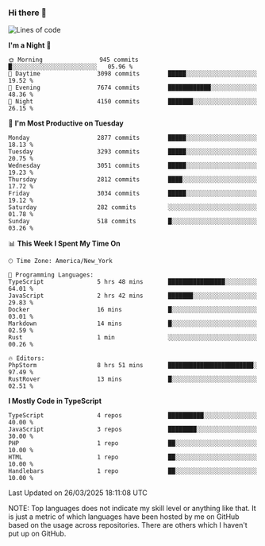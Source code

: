 ### Hi there 👋

<!--
**LynxJinxxy/LynxJinxxy** is a ✨ _special_ ✨ repository because its `README.md` (this file) appears on your GitHub profile.

Here are some ideas to get you started:

- 🔭 I’m currently working on ...
- 🌱 I’m currently learning ...
- 👯 I’m looking to collaborate on ...
- 🤔 I’m looking for help with ...
- 💬 Ask me about ...
- 📫 How to reach me: ...
- 😄 Pronouns: ...
- ⚡ Fun fact: ...
-->

<!--START_SECTION:waka-->
![Lines of code](https://img.shields.io/badge/From%20Hello%20World%20I%27ve%20Written-24.7%20million%20lines%20of%20code-blue)

**I'm a Night 🦉** 

```text
🌞 Morning                945 commits         █░░░░░░░░░░░░░░░░░░░░░░░░   05.96 % 
🌆 Daytime                3098 commits        █████░░░░░░░░░░░░░░░░░░░░   19.52 % 
🌃 Evening                7674 commits        ████████████░░░░░░░░░░░░░   48.36 % 
🌙 Night                  4150 commits        ███████░░░░░░░░░░░░░░░░░░   26.15 % 
```
📅 **I'm Most Productive on Tuesday** 

```text
Monday                   2877 commits        █████░░░░░░░░░░░░░░░░░░░░   18.13 % 
Tuesday                  3293 commits        █████░░░░░░░░░░░░░░░░░░░░   20.75 % 
Wednesday                3051 commits        █████░░░░░░░░░░░░░░░░░░░░   19.23 % 
Thursday                 2812 commits        ████░░░░░░░░░░░░░░░░░░░░░   17.72 % 
Friday                   3034 commits        █████░░░░░░░░░░░░░░░░░░░░   19.12 % 
Saturday                 282 commits         ░░░░░░░░░░░░░░░░░░░░░░░░░   01.78 % 
Sunday                   518 commits         █░░░░░░░░░░░░░░░░░░░░░░░░   03.26 % 
```


📊 **This Week I Spent My Time On** 

```text
🕑︎ Time Zone: America/New_York

💬 Programming Languages: 
TypeScript               5 hrs 48 mins       ████████████████░░░░░░░░░   64.01 % 
JavaScript               2 hrs 42 mins       ███████░░░░░░░░░░░░░░░░░░   29.83 % 
Docker                   16 mins             █░░░░░░░░░░░░░░░░░░░░░░░░   03.01 % 
Markdown                 14 mins             █░░░░░░░░░░░░░░░░░░░░░░░░   02.59 % 
Rust                     1 min               ░░░░░░░░░░░░░░░░░░░░░░░░░   00.26 % 

🔥 Editors: 
PhpStorm                 8 hrs 51 mins       ████████████████████████░   97.49 % 
RustRover                13 mins             █░░░░░░░░░░░░░░░░░░░░░░░░   02.51 % 
```

**I Mostly Code in TypeScript** 

```text
TypeScript               4 repos             ██████████░░░░░░░░░░░░░░░   40.00 % 
JavaScript               3 repos             ████████░░░░░░░░░░░░░░░░░   30.00 % 
PHP                      1 repo              ██░░░░░░░░░░░░░░░░░░░░░░░   10.00 % 
HTML                     1 repo              ██░░░░░░░░░░░░░░░░░░░░░░░   10.00 % 
Handlebars               1 repo              ██░░░░░░░░░░░░░░░░░░░░░░░   10.00 % 
```




 Last Updated on 26/03/2025 18:11:08 UTC
<!--END_SECTION:waka-->
NOTE: Top languages does not indicate my skill level or anything like that. It is just a metric of which languages have been hosted by me on GitHub based on the usage across repositories. There are others which I haven't put up on GitHub.
